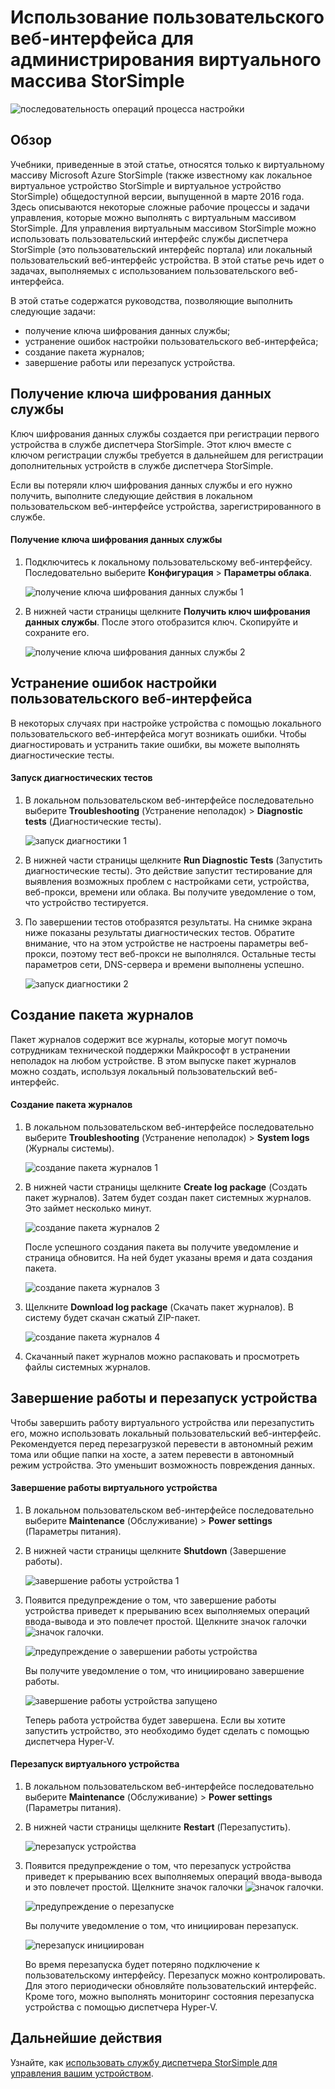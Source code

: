 <properties 
   pageTitle="Администрирование пользовательского веб-интерфейса виртуального массива StorSimple | Microsoft Azure"
   description="Здесь описывается, как выполнять базовые задачи администрирования устройств с помощью пользовательского веб-интерфейса виртуального массива StorSimple."
   services="storsimple"
   documentationCenter="NA"
   authors="alkohli"
   manager="carmonm"
   editor="" />
<tags 
   ms.service="storsimple"
   ms.devlang="NA"
   ms.topic="article"
   ms.tgt_pltfrm="NA"
   ms.workload="TBD"
   ms.date="03/01/2016"
   ms.author="alkohli" />

# Использование пользовательского веб-интерфейса для администрирования виртуального массива StorSimple

![последовательность операций процесса настройки](./media/storsimple-ova-web-ui-admin/manage4.png)

## Обзор

Учебники, приведенные в этой статье, относятся только к виртуальному массиву Microsoft Azure StorSimple (также известному как локальное виртуальное устройство StorSimple и виртуальное устройство StorSimple) общедоступной версии, выпущенной в марте 2016 года. Здесь описываются некоторые сложные рабочие процессы и задачи управления, которые можно выполнять с виртуальным массивом StorSimple. Для управления виртуальным массивом StorSimple можно использовать пользовательский интерфейс службы диспетчера StorSimple (это пользовательский интерфейс портала) или локальный пользовательский веб-интерфейс устройства. В этой статье речь идет о задачах, выполняемых с использованием пользовательского веб-интерфейса.

В этой статье содержатся руководства, позволяющие выполнить следующие задачи:

- получение ключа шифрования данных службы;
- устранение ошибок настройки пользовательского веб-интерфейса;
- создание пакета журналов;
- завершение работы или перезапуск устройства.

## Получение ключа шифрования данных службы

Ключ шифрования данных службы создается при регистрации первого устройства в службе диспетчера StorSimple. Этот ключ вместе с ключом регистрации службы требуется в дальнейшем для регистрации дополнительных устройств в службе диспетчера StorSimple.

Если вы потеряли ключ шифрования данных службы и его нужно получить, выполните следующие действия в локальном пользовательском веб-интерфейсе устройства, зарегистрированного в службе.

#### Получение ключа шифрования данных службы

1. Подключитесь к локальному пользовательскому веб-интерфейсу. Последовательно выберите **Конфигурация** > **Параметры облака**.

    ![получение ключа шифрования данных службы 1](./media/storsimple-ova-web-ui-admin/image27.png)

2. В нижней части страницы щелкните **Получить ключ шифрования данных службы**. После этого отобразится ключ. Скопируйте и сохраните его.

    ![получение ключа шифрования данных службы 2](./media/storsimple-ova-web-ui-admin/image28.png)


## Устранение ошибок настройки пользовательского веб-интерфейса

В некоторых случаях при настройке устройства с помощью локального пользовательского веб-интерфейса могут возникать ошибки. Чтобы диагностировать и устранить такие ошибки, вы можете выполнять диагностические тесты.

#### Запуск диагностических тестов

1. В локальном пользовательском веб-интерфейсе последовательно выберите **Troubleshooting** (Устранение неполадок) > **Diagnostic tests** (Диагностические тесты).

    ![запуск диагностики 1](./media/storsimple-ova-web-ui-admin/image29.png)

2. В нижней части страницы щелкните **Run Diagnostic Tests** (Запустить диагностические тесты). Это действие запустит тестирование для выявления возможных проблем с настройками сети, устройства, веб-прокси, времени или облака. Вы получите уведомление о том, что устройство тестируется.

3. По завершении тестов отобразятся результаты. На снимке экрана ниже показаны результаты диагностических тестов. Обратите внимание, что на этом устройстве не настроены параметры веб-прокси, поэтому тест веб-прокси не выполнялся. Остальные тесты параметров сети, DNS-сервера и времени выполнены успешно.

    ![запуск диагностики 2](./media/storsimple-ova-web-ui-admin/image30.png)

## Создание пакета журналов

Пакет журналов содержит все журналы, которые могут помочь сотрудникам технической поддержки Майкрософт в устранении неполадок на любом устройстве. В этом выпуске пакет журналов можно создать, используя локальный пользовательский веб-интерфейс.

#### Создание пакета журналов

1. В локальном пользовательском веб-интерфейсе последовательно выберите **Troubleshooting** (Устранение неполадок) > **System logs** (Журналы системы).

    ![создание пакета журналов 1](./media/storsimple-ova-web-ui-admin/image31.png)

2. В нижней части страницы щелкните **Create log package** (Создать пакет журналов). Затем будет создан пакет системных журналов. Это займет несколько минут.

    ![создание пакета журналов 2](./media/storsimple-ova-web-ui-admin/image32.png)

    После успешного создания пакета вы получите уведомление и страница обновится. На ней будет указаны время и дата создания пакета.

    ![создание пакета журналов 3](./media/storsimple-ova-web-ui-admin/image33.png)

3. Щелкните **Download log package** (Скачать пакет журналов). В систему будет скачан сжатый ZIP-пакет.

    ![создание пакета журналов 4](./media/storsimple-ova-web-ui-admin/image34.png)

4. Скачанный пакет журналов можно распаковать и просмотреть файлы системных журналов.

## Завершение работы и перезапуск устройства

Чтобы завершить работу виртуального устройства или перезапустить его, можно использовать локальный пользовательский веб-интерфейс. Рекомендуется перед перезагрузкой перевести в автономный режим тома или общие папки на хосте, а затем перевести в автономный режим устройства. Это уменьшит возможность повреждения данных.

#### Завершение работы виртуального устройства

1. В локальном пользовательском веб-интерфейсе последовательно выберите **Maintenance** (Обслуживание) > **Power settings** (Параметры питания).

2. В нижней части страницы щелкните **Shutdown** (Завершение работы).

    ![завершение работы устройства 1](./media/storsimple-ova-web-ui-admin/image36.png)

3. Появится предупреждение о том, что завершение работы устройства приведет к прерыванию всех выполняемых операций ввода-вывода и это повлечет простой. Щелкните значок галочки ![значок галочки](./media/storsimple-ova-web-ui-admin/image3.png).

    ![предупреждение о завершении работы устройства](./media/storsimple-ova-web-ui-admin/image37.png)

    Вы получите уведомление о том, что инициировано завершение работы.

    ![завершение работы устройства запущено](./media/storsimple-ova-web-ui-admin/image38.png)

    Теперь работа устройства будет завершена. Если вы хотите запустить устройство, это необходимо будет сделать с помощью диспетчера Hyper-V.

#### Перезапуск виртуального устройства

1. В локальном пользовательском веб-интерфейсе последовательно выберите **Maintenance** (Обслуживание) > **Power settings** (Параметры питания).

2. В нижней части страницы щелкните **Restart** (Перезапустить).

    ![перезапуск устройства](./media/storsimple-ova-web-ui-admin/image36.png)

3. Появится предупреждение о том, что перезапуск устройства приведет к прерыванию всех выполняемых операций ввода-вывода и это повлечет простой. Щелкните значок галочки ![значок галочки](./media/storsimple-ova-web-ui-admin/image3.png).

    ![предупреждение о перезапуске](./media/storsimple-ova-web-ui-admin/image37.png)

    Вы получите уведомление о том, что инициирован перезапуск.

    ![перезапуск инициирован](./media/storsimple-ova-web-ui-admin/image39.png)

    Во время перезапуска будет потеряно подключение к пользовательскому интерфейсу. Перезапуск можно контролировать. Для этого периодически обновляйте пользовательский интерфейс. Кроме того, можно выполнять мониторинг состояния перезапуска устройства с помощью диспетчера Hyper-V.

## Дальнейшие действия

Узнайте, как [использовать службу диспетчера StorSimple для управления вашим устройством](storsimple-manager-service-administration.md).

<!---HONumber=AcomDC_0302_2016-->
